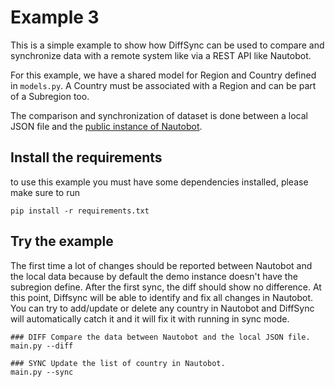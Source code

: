 
# Example 3

This is a simple example to show how DiffSync can be used to compare and synchronize data with a remote system like via a REST API like Nautobot.

For this example, we have a shared model for Region and Country defined in `models.py`.
A Country must be associated with a Region and can be part of a Subregion too.

The comparison and synchronization of dataset is done between a local JSON file and the [public instance of Nautobot](https://demo.nautobot.com).


## Install the requirements

to use this example you must have some dependencies installed, please make sure to run 
```
pip install -r requirements.txt
```

## Try the example

The first time a lot of changes should be reported between Nautobot and the local data because by default the demo instance doesn't have the subregion define.
After the first sync, the diff should show no difference. 
At this point, Diffsync will be able to identify and fix all changes in Nautobot. You can try to add/update or delete any country in Nautobot and DiffSync will automatically catch it and it will fix it with running in sync mode.

```
### DIFF Compare the data between Nautobot and the local JSON file.
main.py --diff

### SYNC Update the list of country in Nautobot.
main.py --sync
```

